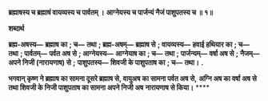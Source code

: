 **ब्रह्माषस्य च ब्रह्माषं वायव्यस्य च पार्वतम् ।** **आग्नेयस्य च पार्जन्यं नैजं पाशुपतस्य च ॥ १॥** 

**शब्दार्थ** 

**ब्रह्म-अषस्य—** **ब्रह्माष का** **; च—** **तथा** **; ब्रह्म-अषम्—** **ब्रह्माष से** **; वायव्यस्य—** **हवाई हथियार का** **; च—** **तथा** **; पार्वतम्—** **पर्वत** **अष से** **; आग्नेयस्य—** **आग्नेयाष का** **; च—** **तथा** **; पार्जन्यम्—** **वर्षा अष से** **; नैजम्—** **अपने निजी (नारायणाष) से** **;** **पाशुपतस्य—** **शिवजी के पाशुपताष का** **; च—** **तथा।** **.** 

**भगवान् कृष्ण ने ब्रह्माष का सामना दूसरे ब्रह्माष से, वायुअष का सामना पर्वत अष से,** **अग्नि अष का वर्षा अष से तथा शिवजी के निजी पाशुपताष का सामना अपने निजी अष** **नारायणाष से किया।** **** 